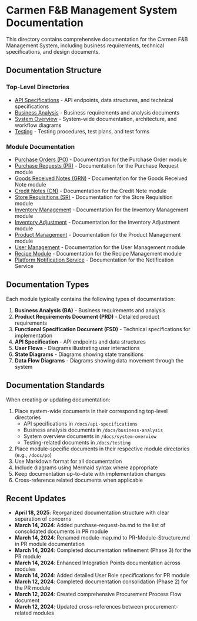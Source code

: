 # Carmen F&B Management System Documentation

This directory contains comprehensive documentation for the Carmen F&B Management System, including business requirements, technical specifications, and design documents.

## Documentation Structure

### Top-Level Directories

- [API Specifications](./api-specifications) - API endpoints, data structures, and technical specifications
- [Business Analysis](./business-analysis) - Business requirements and analysis documents
- [System Overview](./system-overview) - System-wide documentation, architecture, and workflow diagrams
- [Testing](./testing) - Testing procedures, test plans, and test forms

### Module Documentation

- [Purchase Orders (PO)](./po) - Documentation for the Purchase Order module
- [Purchase Requests (PR)](./pr) - Documentation for the Purchase Request module
- [Goods Received Notes (GRN)](./grn) - Documentation for the Goods Received Note module
- [Credit Notes (CN)](./cn) - Documentation for the Credit Note module
- [Store Requisitions (SR)](./sr) - Documentation for the Store Requisition module
- [Inventory Management](./inventory-management) - Documentation for the Inventory Management module
- [Inventory Adjustment](./inventory-adjustment) - Documentation for the Inventory Adjustment module
- [Product Management](./product-management) - Documentation for the Product Management module
- [User Management](./user-management) - Documentation for the User Management module
- [Recipe Module](./recipe-module) - Documentation for the Recipe Management module
- [Platform Notification Service](./platform-notification-service) - Documentation for the Notification Service

## Documentation Types

Each module typically contains the following types of documentation:

1. **Business Analysis (BA)** - Business requirements and analysis
2. **Product Requirements Document (PRD)** - Detailed product requirements
3. **Functional Specification Document (FSD)** - Technical specifications for implementation
4. **API Specification** - API endpoints and data structures
5. **User Flows** - Diagrams illustrating user interactions
6. **State Diagrams** - Diagrams showing state transitions
7. **Data Flow Diagrams** - Diagrams showing data movement through the system

## Documentation Standards

When creating or updating documentation:

1. Place system-wide documents in their corresponding top-level directories
   - API specifications in `/docs/api-specifications`
   - Business analysis documents in `/docs/business-analysis`
   - System overview documents in `/docs/system-overview`
   - Testing-related documents in `/docs/testing`
2. Place module-specific documents in their respective module directories (e.g., `/docs/po`)
3. Use Markdown format for all documentation
4. Include diagrams using Mermaid syntax where appropriate
5. Keep documentation up-to-date with implementation changes
6. Cross-reference related documents when applicable

## Recent Updates

- **April 18, 2025**: Reorganized documentation structure with clear separation of concerns
- **March 14, 2024**: Added purchase-request-ba.md to the list of consolidated documents in PR module
- **March 14, 2024**: Renamed module-map.md to PR-Module-Structure.md in PR module documentation
- **March 14, 2024**: Completed documentation refinement (Phase 3) for the PR module
- **March 14, 2024**: Enhanced Integration Points documentation across modules
- **March 14, 2024**: Added detailed User Role specifications for PR module
- **March 12, 2024**: Completed documentation consolidation (Phase 2) for the PR module
- **March 12, 2024**: Created comprehensive Procurement Process Flow document
- **March 12, 2024**: Updated cross-references between procurement-related modules